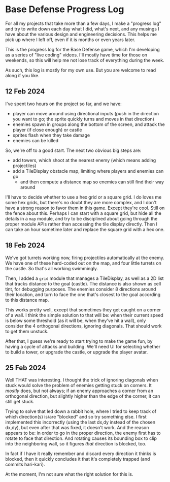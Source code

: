# Base Defense Progress Log

For all my projects that take more than a few days, I make a "progress log" and try to write down each day what I did, what's next, and any musings I have about the various design and engineering decisions.  This helps me pick up where I left off, even if it is months or even years later.

This is the progress log for the Base Defense game, which I'm developing as a series of "live coding" videos.  I'll mostly have time for those on weekends, so this will help me not lose track of everything during the week.

As such, this log is mostly for my own use.  But you are welcome to read along if you like.

## 12 Feb 2024

I've spent two hours on the project so far, and we have:

- player can move around using directional inputs (push in the direction you want to go; the sprite quickly turns and moves in that direction)
- enemies spawn in groups along the bottom of the screen, and attack the player (if close enough) or castle
- sprites flash when they take damage
- enemies can be killed

So, we're off to a good start.  The next two obvious big steps are:

- add towers, which shoot at the nearest enemy (which means adding projectiles)
- add a TileDisplay obstacle map, limiting where players and enemies can go
	- and then compute a distance map so enemies can still find their way around

I'll have to decide whether to use a hex grid or a square grid.  I do loves me some hex grids, but there's no doubt they are more complex, and I don't have a strong reason to favor them in this game.  Except they're cool.  Still on the fence about this.  Perhaps I can start with a square grid, but hide all the details in a `map` module, and try to be disciplined about going through the proper module APIs rather than accessing the tile display directly.  Then I can take an hour sometime later and replace the square grid with a hex one.

## 18 Feb 2024

We've got turrets working now, firing projectiles automatically at the enemy.  We have one of these hard-coded out on the map, and four little turrets on the castle.  So that's all working swimmingly.

Then, I added a `grid` module that manages a TileDisplay, as well as a 2D list that tracks distance to the goal (castle).  The distance is also shown as cell tint, for debugging purposes.  The enemies consider 8 directions around their location, and turn to face the one that's closest to the goal according to this distance map.

This works pretty well, except that sometimes they get caught on a corner of a wall.  I think the simple solution to that will be: when their current speed is below some threshold (as it will be, when they've hit a wall), only consider the 4 orthogonal directions, ignoring diagonals.  That should work to get them unstuck.

After that, I guess we're ready to start trying to make the game fun, by having a cycle of attacks and building.  We'll need UI for selecting whether to build a tower, or upgrade the castle, or upgrade the player avatar.

## 25 Feb 2024

Well THAT was interesting.  I thought the trick of ignoring diagonals when stuck would solve the problem of enemies getting stuck on corners.  It *mostly* does, but not always; if an enemy approaches a corner from an orthogonal direction, but slightly higher than the edge of the corner, it can still get stuck.

Trying to solve that led down a rabbit hole, where I tried to keep track of which direction(s) is/are "blocked" and so try something else.  I first implemented this incorrectly (using the last dx,dy instead of the chosen dx,dy), but even after that was fixed, it doesn't work.  And the reason appears to be: in order to go in the proper direction, the enemy first has to rotate to face that direction.  And rotating causes its bounding box to clip into the neighboring wall, so it figures *that* direction is blocked, too.

In fact if I have it really remember and discard every direction it thinks is blocked, then it quickly concludes it that it's completely trapped (and commits hari-kari).

At the moment, I'm not sure what the right solution for this is.
